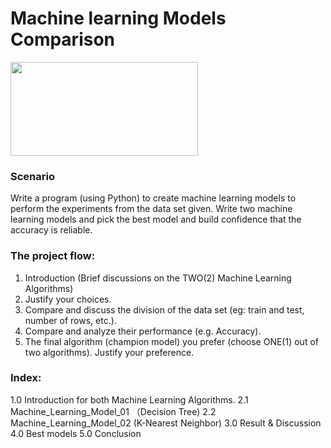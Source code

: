 # Machine learning Models Comparison

<img align="centre" width="300" height="150" src="https://www.deccanherald.com/sites/dh/files/styles/article_detail/public/article_images/2019/11/20/heart-attack-1574189524.jpg?itok=brZDaNY7">

### Scenario
Write a program (using Python) to create machine learning models to perform the experiments from the data set given. 
Write two machine learning models and pick the best model and build confidence that the accuracy is reliable.

### The project flow:
1. Introduction (Brief discussions on the TWO(2) Machine Learning Algorithms)
2. Justify your choices.
3. Compare and discuss the division of the data set (eg: train and test, number of rows, etc.).
4. Compare and analyze their performance (e.g. Accuracy).
5. The final algorithm (champion model) you prefer (choose ONE(1) out of two algorithms). Justify your preference.

### Index:
1.0 Introduction for both Machine Learning Algorithms.
2.1 Machine_Learning_Model_01   （Decision Tree)
2.2 Machine_Learning_Model_02    (K-Nearest Neighbor)
3.0 Result & Discussion
4.0 Best models
5.0 Conclusion


